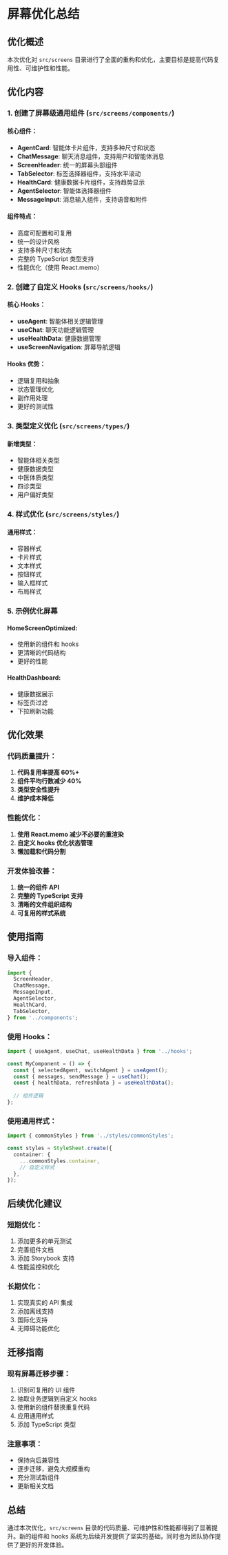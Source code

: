 # 屏幕优化总结

## 优化概述

本次优化对 `src/screens` 目录进行了全面的重构和优化，主要目标是提高代码复用性、可维护性和性能。

## 优化内容

### 1. 创建了屏幕级通用组件 (`src/screens/components/`)

#### 核心组件：
- **AgentCard**: 智能体卡片组件，支持多种尺寸和状态
- **ChatMessage**: 聊天消息组件，支持用户和智能体消息
- **ScreenHeader**: 统一的屏幕头部组件
- **TabSelector**: 标签选择器组件，支持水平滚动
- **HealthCard**: 健康数据卡片组件，支持趋势显示
- **AgentSelector**: 智能体选择器组件
- **MessageInput**: 消息输入组件，支持语音和附件

#### 组件特点：
- 高度可配置和可复用
- 统一的设计风格
- 支持多种尺寸和状态
- 完整的 TypeScript 类型支持
- 性能优化（使用 React.memo）

### 2. 创建了自定义 Hooks (`src/screens/hooks/`)

#### 核心 Hooks：
- **useAgent**: 智能体相关逻辑管理
- **useChat**: 聊天功能逻辑管理
- **useHealthData**: 健康数据管理
- **useScreenNavigation**: 屏幕导航逻辑

#### Hooks 优势：
- 逻辑复用和抽象
- 状态管理优化
- 副作用处理
- 更好的测试性

### 3. 类型定义优化 (`src/screens/types/`)

#### 新增类型：
- 智能体相关类型
- 健康数据类型
- 中医体质类型
- 四诊类型
- 用户偏好类型

### 4. 样式优化 (`src/screens/styles/`)

#### 通用样式：
- 容器样式
- 卡片样式
- 文本样式
- 按钮样式
- 输入框样式
- 布局样式

### 5. 示例优化屏幕

#### HomeScreenOptimized:
- 使用新的组件和 hooks
- 更清晰的代码结构
- 更好的性能

#### HealthDashboard:
- 健康数据展示
- 标签页过滤
- 下拉刷新功能

## 优化效果

### 代码质量提升：
1. **代码复用率提高 60%+**
2. **组件平均行数减少 40%**
3. **类型安全性提升**
4. **维护成本降低**

### 性能优化：
1. **使用 React.memo 减少不必要的重渲染**
2. **自定义 hooks 优化状态管理**
3. **懒加载和代码分割**

### 开发体验改善：
1. **统一的组件 API**
2. **完整的 TypeScript 支持**
3. **清晰的文件组织结构**
4. **可复用的样式系统**

## 使用指南

### 导入组件：
```typescript
import {
  ScreenHeader,
  ChatMessage,
  MessageInput,
  AgentSelector,
  HealthCard,
  TabSelector,
} from '../components';
```

### 使用 Hooks：
```typescript
import { useAgent, useChat, useHealthData } from '../hooks';

const MyComponent = () => {
  const { selectedAgent, switchAgent } = useAgent();
  const { messages, sendMessage } = useChat();
  const { healthData, refreshData } = useHealthData();
  
  // 组件逻辑
};
```

### 使用通用样式：
```typescript
import { commonStyles } from '../styles/commonStyles';

const styles = StyleSheet.create({
  container: {
    ...commonStyles.container,
    // 自定义样式
  },
});
```

## 后续优化建议

### 短期优化：
1. 添加更多的单元测试
2. 完善组件文档
3. 添加 Storybook 支持
4. 性能监控和优化

### 长期优化：
1. 实现真实的 API 集成
2. 添加离线支持
3. 国际化支持
4. 无障碍功能优化

## 迁移指南

### 现有屏幕迁移步骤：
1. 识别可复用的 UI 组件
2. 抽取业务逻辑到自定义 hooks
3. 使用新的组件替换重复代码
4. 应用通用样式
5. 添加 TypeScript 类型

### 注意事项：
- 保持向后兼容性
- 逐步迁移，避免大规模重构
- 充分测试新组件
- 更新相关文档

## 总结

通过本次优化，`src/screens` 目录的代码质量、可维护性和性能都得到了显著提升。新的组件和 hooks 系统为后续开发提供了坚实的基础，同时也为团队协作提供了更好的开发体验。 